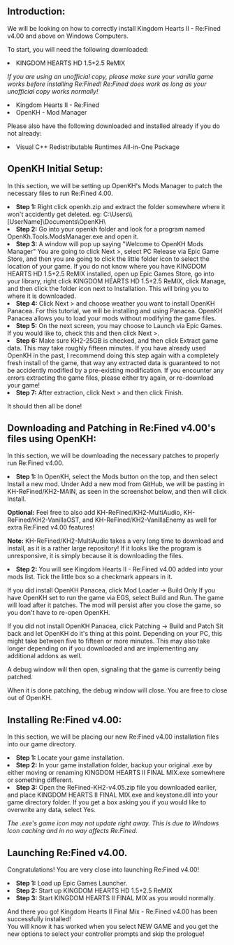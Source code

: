 ## Introduction:
We will be looking on how to correctly install </b>Kingdom Hearts II - Re:Fined v4.00</b> and above on Windows Computers.

To start, you will need the following downloaded:

<li>KINGDOM HEARTS HD 1.5+2.5 ReMIX</li>  

_If you are using an unofficial copy, please make sure your vanilla game works before installing Re:Fined! Re:Fined does work as long as your unofficial copy works normally!_

<li>Kingdom Hearts II - Re:Fined</li>
<li>OpenKH - Mod Manager</li>
    
Please also have the following downloaded and installed already if you do not already:

<li>Visual C++ Redistributable Runtimes All-in-One Package</li>
 
## OpenKH Initial Setup:
In this section, we will be setting up OpenKH's Mods Manager to patch the necessary files to run Re:Fined 4.00.

<li><b>Step 1:</b> Right click openkh.zip and extract the folder somewhere where it won't accidently get deleted.
eg: C:\Users\\[UserName]\Documents\OpenKH\</li>

<li><b>Step 2:</b> Go into your openkh folder and look for a program named OpenKh.Tools.ModsManager.exe and open it.</li>

<li><b>Step 3:</b> A window will pop up saying "Welcome to OpenKH Mods Manager"
You are going to click Next >, select PC Release via Epic Game Store, and then you are going to click the little folder icon to select the location of your game.
If you do not know where you have KINGDOM HEARTS HD 1.5+2.5 ReMIX installed, open up Epic Games Store, go into your library, right click KINGDOM HEARTS HD 1.5+2.5 ReMIX, click Manage, and then click the folder icon next to Installation. This will bring you to where it is downloaded.</li>

<li><b>Step 4:</b> Click Next > and choose weather you want to install OpenKH Panacea. For this tutorial, we will be installing and using Panacea.
OpenKH Panacea allows you to load your mods without modifying the game files.</li>

<li><b>Step 5:</b> On the next screen, you may choose to Launch via Epic Games. If you would like to, check this and then click Next >.</li>

<li><b>Step 6:</b>
Make sure KH2-25GB is checked, and then click Extract game data. This may take roughly fifteen minutes.
If you have already used OpenKH in the past, I recommend doing this step again with a completely fresh install of the game, that way any extracted data is guaranteed to not be accidently modified by a pre-existing modification.
If you encounter any errors extracting the game files, please either try again, or re-download your game!</li>

<li><b>Step 7:</b> After extraction, click Next > and then click Finish.</li>

It should then all be done! 

## Downloading and Patching in Re:Fined v4.00's files using OpenKH:
In this section, we will be downloading the necessary patches to properly run Re:Fined v4.00.

<li><b>Step 1:</b> In OpenKH, select the Mods button on the top, and then select Install a new mod.
Under Add a new mod from GitHub, we will be pasting in KH-ReFined/KH2-MAIN, as seen in the screenshot below, and then will click Install.</li>
  
<b>Optional:</b> Feel free to also add KH-ReFined/KH2-MultiAudio, KH-ReFined/KH2-VanillaOST, and KH-ReFined/KH2-VanillaEnemy as well for extra Re:Fined v4.00 features!  

<b>Note:</b> KH-ReFined/KH2-MultiAudio takes a very long time to download and install, as it is a rather large repository! If it looks like the program is unresponsive, it is simply because it is downloading the files.

<li><b>Step 2:</b> You will see Kingdom Hearts II - Re:Fined v4.00 added into your mods list. Tick the little box so a checkmark appears in it.</li>

If you did install OpenKH Panacea, click Mod Loader ->  Build Only
If you have OpenKH set to run the game via EGS, select Build and Run. The game will load after it patches.
The mod will persist after you close the game, so you don't have to re-open OpenKH.

If you did not install OpenKH Panacea, click Patching -> Build and Patch
Sit back and let OpenKH do it's thing at this point. Depending on your PC, this might take between five to fifteen or more minutes. This may also take longer depending on if you downloaded and are implementing any additional addons as well.

A debug window will then open, signaling that the game is currently being patched.

When it is done patching, the debug window will close. You are free to close out of OpenKH.

## Installing Re:Fined v4.00:
In this section, we will be placing our new Re:Fined v4.00 installation files into our game directory.

<li><b>Step 1:</b> Locate your game installation.</li>

<li><b>Step 2:</b> In your game installation folder, backup your original .exe by either moving or renaming KINGDOM HEARTS II FINAL MIX.exe somewhere or something different.</li>

<li><b>Step 3:</b> Open the ReFined-KH2-v4.05.zip file you downloaded earlier, and place KINGDOM HEARTS II FINAL MIX.exe and keystone.dll into your game directory folder. If you get a box asking you if you would like to overwrite any data, select Yes.</li>  

_The .exe's game icon may not update right away. This is due to Windows Icon caching and in no way affects Re:Fined._  

## Launching Re:Fined v4.00.
Congratulations! You are very close into launching Re:Fined v4.00!

<li><b>Step 1:</b> Load up Epic Games Launcher.</li>  
<li><b>Step 2:</b> Start up KINGDOM HEARTS HD 1.5+2.5 ReMIX</li>  
<li><b>Step 3:</b> Start KINGDOM HEARTS II FINAL MIX as you would normally.</li>  

And there you go! Kingdom Hearts II Final Mix - Re:Fined v4.00 has been successfully installed!   
You will know it has worked when you select NEW GAME and you get the new options to select your controller prompts and skip the prologue! 
